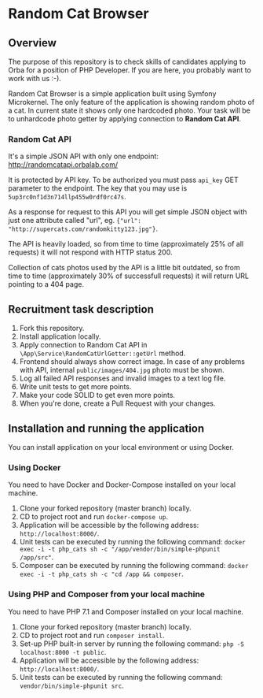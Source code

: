 Random Cat Browser
==================

Overview
--------

The purpose of this repository is to check skills of candidates applying to Orba for a position of PHP Developer. If you are here, you probably want to work with us :-).

Random Cat Browser is a simple application built using Symfony Microkernel. The only feature of the application is showing random photo of a cat.
In current state it shows only one hardcoded photo. Your task will be to unhardcode photo getter by applying connection to **Random Cat API**.

### Random Cat API

It's a simple JSON API with only one endpoint: http://randomcatapi.orbalab.com/

It is protected by API key. To be authorized you must pass `api_key` GET parameter to the endpoint. The key that you may use is `5up3rc0nf1d3n714llp455w0rdf0rc47s`.

As a response for request to this API you will get simple JSON object with just one attribute called "url", eg. `{"url": "http://supercats.com/randomkitty123.jpg"}`.

The API is heavily loaded, so from time to time (approximately 25% of all requests) it will not respond with HTTP status 200.

Collection of cats photos used by the API is a little bit outdated, so from time to time (approximately 30% of successfull requests) it will return URL pointing to a 404 page.

Recruitment task description
----------------------------

1. Fork this repository.
2. Install application locally.
3. Apply connection to Random Cat API in `\App\Service\RandomCatUrlGetter::getUrl` method.
4. Frontend should always show correct image. In case of any problems with API, internal `public/images/404.jpg` photo must be shown.
5. Log all failed API responses and invalid images to a text log file.
6. Write unit tests to get more points.
7. Make your code SOLID to get even more points.
8. When you're done, create a Pull Request with your changes.

Installation and running the application
----------------------------------------

You can install application on your local environment or using Docker.

### Using Docker

You need to have Docker and Docker-Compose installed on your local machine.

1. Clone your forked repository (master branch) locally.
2. CD to project root and run `docker-compose up`.
3. Application will be accessible by the following address: `http://localhost:8000/`.
4. Unit tests can be executed by running the following command: `docker exec -i -t php_cats sh -c "/app/vendor/bin/simple-phpunit /app/src"`.
5. Composer can be executed by running the following command: `docker exec -i -t php_cats sh -c "cd /app && composer`.

### Using PHP and Composer from your local machine

You need to have PHP 7.1 and Composer installed on your local machine.

1. Clone your forked repository (master branch) locally.
2. CD to project root and run `composer install`.
3. Set-up PHP built-in server by running the following command: `php -S localhost:8000 -t public`.
4. Application will be accessible by the following address: `http://localhost:8000/`.
5. Unit tests can be executed by running the following command: `vendor/bin/simple-phpunit src`.